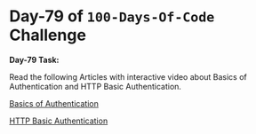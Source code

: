  # Day-79 of `100-Days-Of-Code` Challenge

 **Day-79 Task:**

 Read the following Articles with interactive video about Basics of Authentication and HTTP Basic Authentication.

 [Basics of Authentication](https://roadmap.sh/guides/basics-of-authentication)

 [HTTP Basic Authentication](https://roadmap.sh/guides/http-basic-authentication)
